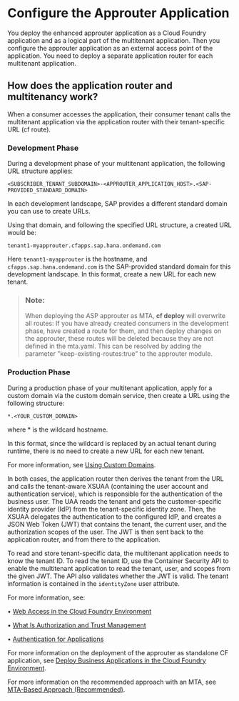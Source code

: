 <!-- loio3725815e3be747cd96626dc14e5605f5 -->

# Configure the Approuter Application

You deploy the enhanced approuter application as a Cloud Foundry application and as a logical part of the multitenant application. Then you configure the approuter application as an external access point of the application. You need to deploy a separate application router for each multitenant application.



<a name="loio3725815e3be747cd96626dc14e5605f5__section_pl2_ffw_qmb"/>

## How does the application router and multitenancy work?

When a consumer accesses the application, their consumer tenant calls the multitenant application via the application router with their tenant-specific URL \(cf route\).



### Development Phase

During a development phase of your multitenant application, the following URL structure applies:

`<SUBSCRIBER_TENANT_SUBDOMAIN>-<APPROUTER_APPLICATION_HOST>.<SAP-PROVIDED_STANDARD_DOMAIN>`

In each development landscape, SAP provides a different standard domain you can use to create URLs.

Using that domain, and following the specified URL structure, a created URL would be:

 `tenant1-myapprouter.cfapps.sap.hana.ondemand.com` 

Here `tenant1-myapprouter` is the hostname, and `cfapps.sap.hana.ondemand.com` is the SAP-provided standard domain for this development landscape. In this format, create a new URL for each new tenant.

> ### Note:  
> When deploying the ASP approuter as MTA, **cf deploy** will overwrite all routes: If you have already created consumers in the development phase, have created a route for them, and then deploy changes on the approuter, these routes will be deleted because they are not defined in the mta.yaml. This can be resolved by adding the parameter "keep-existing-routes:true” to the approuter module.



### Production Phase

During a production phase of your multitenant application, apply for a custom domain via the custom domain service, then create a URL using the following structure:

 `*.<YOUR_CUSTOM_DOMAIN>` 

where \* is the wildcard hostname.

In this format, since the wildcard is replaced by an actual tenant during runtime, there is no need to create a new URL for each new tenant.

For more information, see [Using Custom Domains](https://help.sap.com/viewer/65de2977205c403bbc107264b8eccf4b/Cloud/en-US/2291aea5e22440f7a161bdeb9c16b664.html).

In both cases, the application router then derives the tenant from the URL and calls the tenant-aware XSUAA \(containing the user account and authentication service\), which is responsible for the authentication of the business user. The UAA reads the tenant and gets the customer-specific identity provider \(IdP\) from the tenant-specific identity zone. Then, the XSUAA delegates the authentication to the configured IdP, and creates a JSON Web Token \(JWT\) that contains the tenant, the current user, and the authorization scopes of the user. The JWT is then sent back to the application router, and from there to the application.

To read and store tenant-specific data, the multitenant application needs to know the tenant ID. To read the tenant ID, use the Container Security API to enable the multitenant application to read the tenant, user, and scopes from the given JWT. The API also validates whether the JWT is valid. The tenant information is contained in the `identityZone` user attribute.

For more information, see:

• [Web Access in the Cloud Foundry Environment](https://help.sap.com/viewer/65de2977205c403bbc107264b8eccf4b/Cloud/en-US/70a62d12cf91493cb9d1ec3c04d19ff9.html)

• [What Is Authorization and Trust Management](https://help.sap.com/viewer/65de2977205c403bbc107264b8eccf4b/Cloud/en-US/649961f8d4ad463daca33b3a20deba4c.html)

• [Authentication for Applications](https://help.sap.com/viewer/65de2977205c403bbc107264b8eccf4b/Cloud/en-US/09f5bd3f346b4ee08b5ca084128e2e81.html)

For more information on the deployment of the approuter as standalone CF application, see [Deploy Business Applications in the Cloud Foundry Environment](https://help.sap.com/viewer/65de2977205c403bbc107264b8eccf4b/Cloud/en-US/4946ea5421374924963ce8575a5f3d05.html).

For more information on the recommended approach with an MTA, see [MTA-Based Approach \(Recommended\)](MTA-Based_Approach_(Recommended)_ca0cc10.md).


